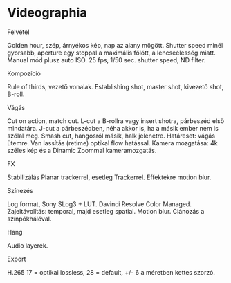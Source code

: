 # Videographia

Felvétel 

Golden hour, szép, árnyékos kép, nap az alany mögött.
Shutter speed minél gyorsabb, aperture egy stoppal a maximális fölött, a lencseélesség miatt.
Manual mód plusz auto ISO.
25 fps, 1/50 sec. shutter speed, ND filter.

Kompozíció

Rule of thirds, vezető vonalak.
Establishing shot, master shot, kivezető shot, B-roll.

Vágás

Cut on action, match cut.
L-cut a B-rollra vagy insert shotra, párbeszéd első mindatára.
J-cut a párbeszédben, néha akkor is, ha a másik ember nem is szólal meg.
Smash cut, hangosról másik, halk jelenetre. Határeset: vágás ütemre.
Van lassítás (retime) optikal flow hatással.
Kamera mozgatása: 4k széles kép és a Dinamic Zoommal kameramozgatás.

FX

Stabilizálás Planar trackerrel, esetleg Trackerrel.
Effektekre motion blur.

Színezés

Log format, Sony SLog3 + LUT.
Davinci Resolve Color Managed.
Zajeltávolítás: temporal, majd esetleg spatial.
Motion blur.
Ciánozás a színpókhálóval.

Hang

Audio layerek.

Export

H.265 17 = optikai lossless, 28 = default, +/- 6 a méretben kettes szorzó.

